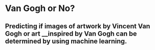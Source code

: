# Van Gogh or No?

Predicting if images of artwork by Vincent Van Gogh or art __inspired by Van Gogh can be determined by using machine learning.
---
